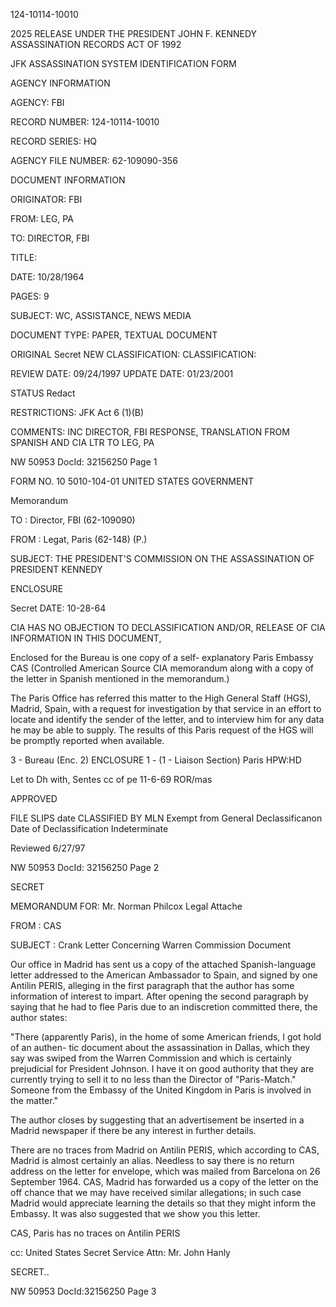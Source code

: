 124-10114-10010

2025 RELEASE UNDER THE PRESIDENT JOHN F. KENNEDY ASSASSINATION RECORDS ACT OF 1992

JFK ASSASSINATION SYSTEM
IDENTIFICATION FORM

AGENCY INFORMATION

AGENCY: FBI

RECORD NUMBER: 124-10114-10010

RECORD SERIES: HQ

AGENCY FILE NUMBER: 62-109090-356

DOCUMENT INFORMATION

ORIGINATOR: FBI

FROM: LEG, PA

TO: DIRECTOR, FBI

TITLE:

DATE: 10/28/1964

PAGES: 9

SUBJECT: WC, ASSISTANCE, NEWS MEDIA

DOCUMENT TYPE: PAPER, TEXTUAL DOCUMENT

ORIGINAL Secret NEW
CLASSIFICATION: CLASSIFICATION:

REVIEW DATE: 09/24/1997 UPDATE DATE: 01/23/2001

STATUS Redact

RESTRICTIONS:
JFK Act 6 (1)(B)

COMMENTS: INC DIRECTOR, FBI RESPONSE, TRANSLATION FROM SPANISH AND CIA
LTR TO LEG, PA

NW 50953 DocId: 32156250 Page 1

FORM NO. 10
5010-104-01
UNITED STATES GOVERNMENT

Memorandum

TO : Director, FBI (62-109090)

FROM : Legat, Paris (62-148) (P.)

SUBJECT: THE PRESIDENT'S COMMISSION ON
THE ASSASSINATION OF
PRESIDENT KENNEDY

ENCLOSURE

Secret DATE: 10-28-64

CIA HAS NO OBJECTION TO
DECLASSIFICATION AND/OR,
RELEASE OF CIA INFORMATION
IN THIS DOCUMENT,

Enclosed for the Bureau is one copy of a self-
explanatory Paris Embassy CAS (Controlled American Source
CIA memorandum along with a copy of the letter in Spanish
mentioned in the memorandum.)

The Paris Office has referred this matter to
the High General Staff (HGS), Madrid, Spain, with a request
for investigation by that service in an effort to locate
and identify the sender of the letter, and to interview him
for any data he may be able to supply. The results of this
Paris request of the HGS will be promptly reported when
available.

3 - Bureau (Enc. 2) ENCLOSURE
1 - (1 - Liaison Section)
Paris
HPW:HD

Let to Dh with, Sentes
cc of pe
11-6-69 ROR/mas

APPROVED

FILE
SLIPS date
CLASSIFIED BY MLN
Exempt from General Declassificanon
Date of Declassification Indeterminate

Reviewed 6/27/97

NW 50953 DocId: 32156250 Page 2

SECRET

MEMORANDUM FOR: Mr. Norman Philcox
Legal Attache

FROM : CAS

SUBJECT : Crank Letter Concerning Warren Commission
Document

Our office in Madrid has sent us a copy of the attached
Spanish-language letter addressed to the American Ambassador
to Spain, and signed by one Antilin PERIS, alleging in the
first paragraph that the author has some information of interest
to impart. After opening the second paragraph by saying that he
had to flee Paris due to an indiscretion committed there, the
author states:

"There (apparently Paris), in the home of
some American friends, I got hold of an authen-
tic document about the assassination in Dallas,
which they say was swiped from the Warren
Commission and which is certainly prejudicial
for President Johnson. I have it on good
authority that they are currently trying to sell
it to no less than the Director of "Paris-Match."
Someone from the Embassy of the United Kingdom
in Paris is involved in the matter."

The author closes by suggesting that an advertisement be inserted
in a Madrid newspaper if there be any interest in further details.

There are no traces from Madrid on Antilin PERIS, which
according to CAS, Madrid is almost certainly an alias. Needless
to say there is no return address on the letter for envelope, which
was mailed from Barcelona on 26 September 1964. CAS, Madrid has
forwarded us a copy of the letter on the off chance that we may
have received similar allegations; in such case Madrid would
appreciate learning the details so that they might inform the
Embassy. It was also suggested that we show you this letter.

CAS, Paris has no traces on Antilin PERIS

cc: United States Secret Service
Attn: Mr. John Hanly

SECRET..

NW 50953 DocId:32156250 Page 3
